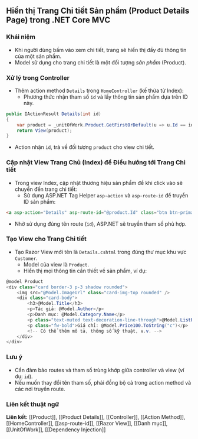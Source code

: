 ## Hiển thị Trang Chi tiết Sản phẩm (Product Details Page) trong .NET Core MVC

### Khái niệm

- Khi người dùng bấm vào xem chi tiết, trang sẽ hiển thị đầy đủ thông tin của một sản phẩm.
- Model sử dụng cho trang chi tiết là một đối tượng *sản phẩm* (Product).


### Xử lý trong Controller

- Thêm action method `Details` trong `HomeController` (kế thừa từ Index):
    - Phương thức nhận tham số `id` và lấy thông tin sản phẩm dựa trên ID này.

```csharp
public IActionResult Details(int id)
{
    var product = _unitOfWork.Product.GetFirstOrDefault(u => u.Id == id, includeProperties: "Category");
    return View(product);
}
```

- Action nhận `id`, trả về đối tượng `product` cho view chi tiết.


### Cập nhật View Trang Chủ (Index) để Điều hướng tới Trang Chi tiết

- Trong view Index, cập nhật thương hiệu sản phẩm để khi click vào sẽ chuyển đến trang chi tiết:
    - Sử dụng ASP.NET Tag Helper `asp-action` và `asp-route-id` để truyền ID sản phẩm:

```html
<a asp-action="Details" asp-route-id="@product.Id" class="btn btn-primary">Details</a>
```

- Nhờ sử dụng đúng tên route (`id`), ASP.NET sẽ truyền tham số phù hợp.


### Tạo View cho Trang Chi tiết

- Tạo Razor View mới tên là `Details.cshtml` trong đúng thư mục khu vực `Customer`.
    - Model của view là `Product`.
    - Hiển thị mọi thông tin cần thiết về sản phẩm, ví dụ:

```csharp
@model Product
<div class="card border-3 p-3 shadow rounded">
    <img src="@Model.ImageUrl" class="card-img-top rounded" />
    <div class="card-body">
        <h3>@Model.Title</h3>
        <p>Tác giả: @Model.Author</p>
        <p>Danh mục: @Model.Category.Name</p>
        <p class="text-muted text-decoration-line-through">@Model.ListPrice.ToString("c")</p>
        <p class="fw-bold">Giá chỉ: @Model.Price100.ToString("c")</p>
        <!-- Có thể thêm mô tả, thông số kỹ thuật, v.v. -->
    </div>
</div>
```


### Lưu ý

- Cần đảm bảo routes và tham số trùng khớp giữa controller và view (ví dụ: `id`).
- Nếu muốn thay đổi tên tham số, phải đồng bộ cả trong action method và các nơi truyền route.


### Liên kết thuật ngữ

**Liên kết:** [[Product]], [[Product Details]], [[Controller]], [[Action Method]], [[HomeController]], [[asp-route-id]], [[Razor View]], [[Danh mục]], [[UnitOfWork]], [[Dependency Injection]]

